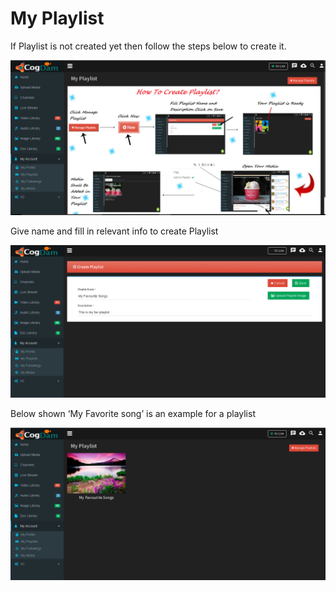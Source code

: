 # My Playlist

If Playlist is not created yet then follow the steps below to create it.

![](../.gitbook/assets/image%20%2885%29.png)

Give name and fill in relevant info to create Playlist

![](../.gitbook/assets/image%20%28174%29.png)

Below shown ‘My Favorite song’ is an example for a playlist

![](../.gitbook/assets/image%20%2823%29.png)

